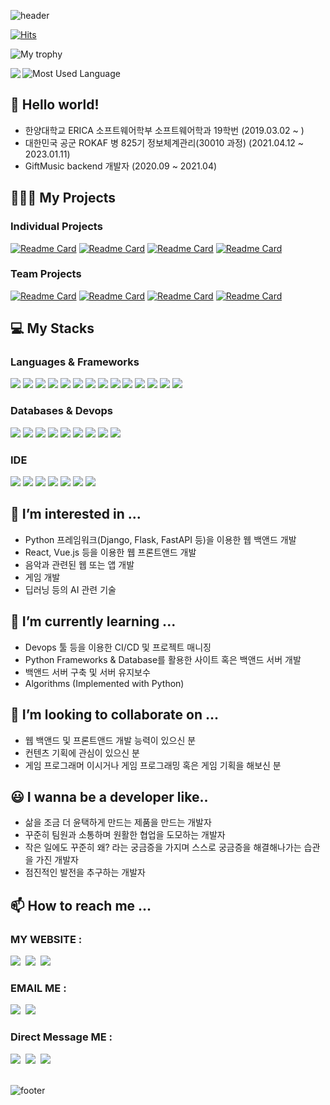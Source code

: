 ![header](https://capsule-render.vercel.app/api?type=waving&color=timeGradient&height=300&section=header&text=JunHyeok%20Lee&fontSize=90&animation=fadeIn)

[![Hits](https://hits.seeyoufarm.com/api/count/incr/badge.svg?url=https%3A%2F%2Fgithub.com%2Fbnbong%2Fhit-counter&count_bg=%2379C83D&title_bg=%23555555&icon=&icon_color=%23E7E7E7&title=hits&edge_flat=false)](https://hits.seeyoufarm.com)

![My trophy](https://github-profile-trophy.vercel.app/?username=bnbong&title=MultipleLang,Followers,Repositories,Commits,Issues,PullRequest&theme=onedark&no-frame=true)


<a href="https://github.com/anuraghazra/github-readme-stats">
  <img align="left" src="https://github-readme-stats.vercel.app/api?username=bnbong&count_private=true&theme=onedark" />
</a>

![Most Used Language](https://github-readme-stats.vercel.app/api/top-langs/?username=bnbong&hide=css,html&langs_count=4&theme=onedark)

## 👋 Hello world!

- 한양대학교 ERICA 소프트웨어학부 소프트웨어학과 19학번 (2019.03.02 ~ )
- 대한민국 공군 ROKAF 병 825기 정보체계관리(30010 과정) (2021.04.12 ~ 2023.01.11)
- GiftMusic backend 개발자 (2020.09 ~ 2021.04)

## 🧑🏻‍💻 My Projects

### Individual Projects
   
[![Readme Card](https://github-readme-stats.vercel.app/api/pin/?username=bnbong&repo=KakaoTalk-channel-WeatherToday&theme=tokyonight)](https://github.com/bnbong/KakaoTalk-channel-WeatherToday)
[![Readme Card](https://github-readme-stats.vercel.app/api/pin/?username=bnbong&repo=Myblog_backend&theme=tokyonight)](https://github.com/bnbong/Myblog_backend)
[![Readme Card](https://github-readme-stats.vercel.app/api/pin/?username=bnbong&repo=Myblog_frontend&theme=tokyonight)](https://github.com/bnbong/Myblog_frontend)
[![Readme Card](https://github-readme-stats.vercel.app/api/pin/?username=bnbong&repo=Myblog_posts&theme=tokyonight)](https://github.com/bnbong/Myblog_posts)



### Team Projects
[![Readme Card](https://github-readme-stats.vercel.app/api/pin/?username=bnbong&repo=record-music-backend&theme=tokyonight&show_owner=true)](https://github.com/bnbong/record-music-backend)
[![Readme Card](https://github-readme-stats.vercel.app/api/pin/?username=bnbong&repo=Awesome_ChattingApp&theme=tokyonight&show_owner=true)](https://github.com/bnbong/Awesome_ChattingApp)
[![Readme Card](https://github-readme-stats.vercel.app/api/pin/?username=bnbong&repo=SETB-BestPractice&theme=tokyonight&show_owner=true)](https://github.com/bnbong/SETB-BestPractice)
[![Readme Card](https://github-readme-stats.vercel.app/api/pin/?username=bnbong&repo=ERICA_FoodDecisionMaker&theme=tokyonight&show_owner=true)](https://github.com/bnbong/ERICA_FoodDecisionMaker)

## 💻 My Stacks

### Languages & Frameworks

<div>
  <img src="https://img.shields.io/badge/Python-3776AB?style=flat-square&logo=Python&logoColor=white"/>
  <img src="https://img.shields.io/badge/C-A8B9CC?style=flat-square&logo=C&logoColor=white"/>
  <img src="https://img.shields.io/badge/C%2B%2B-00599C?style=flat-sqaure&logo=c%2B%2B&logoColor=white"/>
  <img src="https://img.shields.io/badge/Java-F7DF1E?style=flat-square&logo=Java&logoColor=black"/>
  <img src="https://img.shields.io/badge/R-276DC3?style=flat-square&logo=r&logoColor=white"/>
  <img src="https://img.shields.io/badge/FastAPI-109989?style=flat-square&logo=FastAPI&logoColor=white"/>
  <img src="https://img.shields.io/badge/Flask-000000?style=flat-square&logo=Flask&logoColor=white"/>
  <img src="https://img.shields.io/badge/Django-092E20?style=flat-square&logo=Django&logoColor=green"/>
  <img src="https://img.shields.io/badge/firebase-ffca28?style=flat-square&logo=firebase&logoColor=black"/>
  <img src="https://img.shields.io/badge/Junit5-25A162?style=flat-square&logo=junit5&logoColor=white"/>
  <img src="https://img.shields.io/badge/JWT-000000?style=flat-square&logo=JSON%20web%20tokens&logoColor=white"/>
  <img src="https://img.shields.io/badge/Nginx-009639?style=flat-square&logo=nginx&logoColor=white"/>
  <img src="	https://img.shields.io/badge/Postman-FF6C37?style=flat-square&logo=Postman&logoColor=white"/>
  <img src="https://img.shields.io/badge/Android%20Studio-FFFFFF?style=flat-square&logo=Android%20Studio"/>
</div>

### Databases & Devops

<div>
  <img src="https://img.shields.io/badge/MongoDB-4EA94B?style=flat-square&logo=MongoDB&logoColor=white"/>
  <img src="https://img.shields.io/badge/Mysql-005C84?style=flat-square&logo=MySql&logoColor=white"/>
  <img src="https://img.shields.io/badge/PostgreSQL-316192?style=flat-square&logo=PostgreSQL&logoColor=white"/>
  <img src="https://img.shields.io/badge/elasticsearch-005571?style=flat-square&logo=elasticsearch&logoColor=white"/>
  <img src="https://img.shields.io/badge/SQLite-07405E?style=flat-square&style=for-the-badge&logo=sqlite&logoColor=white"/>
  <img src="https://img.shields.io/badge/Github-092E20?style=flat-square&logo=Github&logoColor=white"/>
  <img src="https://img.shields.io/badge/Git-F05032?style=flat-square&logo=Git&logoColor=white"/>
  <img src="https://img.shields.io/badge/Jira-0052CC?style=flat-square&logo=Jira&logoColor=white"/>
  <img src="https://img.shields.io/badge/Jenkins-D24939?style=flat-sqaure&logo=Jenkins&logoColor=white"/>
</div>

### IDE

<div>
  <img src="https://img.shields.io/badge/Eclipse-2C2255?style=flat-square&logo=eclipse&logoColor=white"/>
  <img src="https://img.shields.io/badge/IntelliJ_IDEA-000000.svg?style=flat-square&logo=intellij-idea&logoColor=white"/>
  <img src="	https://img.shields.io/badge/PyCharm-000000.svg?&style=flat-square&logo=PyCharm&logoColor=white"/>
  <img src="https://img.shields.io/badge/RStudio-75AADB?style=flat-sqaure&logo=RStudio&logoColor=white"/>
  <img src="https://img.shields.io/badge/VIM-%2311AB00.svg?&style=flat-square&logo=vim&logoColor=white"/>
  <img src="https://img.shields.io/badge/NeoVim-%2357A143.svg?&style=flat-square&logo=neovim&logoColor=white"/>
  <img src="https://img.shields.io/badge/Visual_Studio_Code-0078D4?style=flat-square&logo=visual%20studio%20code&logoColor=white"/>
</div>

## 👀 I’m interested in ...

- Python 프레임워크(Django, Flask, FastAPI 등)을 이용한 웹 백앤드 개발
- React, Vue.js 등을 이용한 웹 프론트앤드 개발
- 음악과 관련된 웹 또는 앱 개발
- 게임 개발
- 딥러닝 등의 AI 관련 기술

## 🌱 I’m currently learning ...

- Devops 툴 등을 이용한 CI/CD 및 프로젝트 매니징
- Python Frameworks & Database를 활용한 사이트 혹은 백앤드 서버 개발
- 백앤드 서버 구축 및 서버 유지보수
- Algorithms (Implemented with Python)

## 💞️ I’m looking to collaborate on ...

- 웹 백앤드 및 프론트앤드 개발 능력이 있으신 분
- 컨텐츠 기획에 관심이 있으신 분
- 게임 프로그래머 이시거나 게임 프로그래밍 혹은 게임 기획을 해보신 분

## 😃 I wanna be a developer like..

- 삶을 조금 더 윤택하게 만드는 제품을 만드는 개발자
- 꾸준히 팀원과 소통하며 원활한 협업을 도모하는 개발자
- 작은 일에도 꾸준히 왜? 라는 궁금증을 가지며 스스로 궁금증을 해결해나가는 습관을 가진 개발자
- 점진적인 발전을 추구하는 개발자

## 📫 How to reach me ...

### MY WEBSITE :

<div>
  <a href="https://github.com/bnbong/"><img src="https://img.shields.io/badge/GitHub-181717?style=flat-square&logo=GitHub"/></a>&nbsp
  <a href="https://bnbongdevstory.tistory.com/"><img src="https://img.shields.io/badge/my tistory-000000?style=flat-square&logo=About.me&logoColor=white"/></a>&nbsp
  <a href="https://bnbong.pythonanywhere.com/"><img src="https://img.shields.io/badge/my blog-000000?style=flat-square&logo=About.me&logoColor=white"/></a>&nbsp

</div>

### EMAIL ME :

<div>
   <a href="mailto:bbbong9@gmail.com"><img src="https://img.shields.io/badge/Gmail-d14836?style=flat-square&logo=Gmail&logoColor=white&link=bbbong9@gmail.com"/></a>&nbsp
   <a href="mailto:bnbong@naver.com"><img src="https://img.shields.io/badge/Naver-2DB400?style=flat-square&logo=Naver&logoColor=white&link=bnbong@naver.com"/></a>&nbsp
</div>

### Direct Message ME :

<div>
   <a href="https://www.instagram.com/j_hyeok__lee/?hl=ko"><img src="https://img.shields.io/badge/Instagram-E4405F?style=flat-square&logo=Instagram&logoColor=white&link=https://www.instagram.com/j_hyeok__lee/?hl=ko"/></a>&nbsp
   <a href="https://www.facebook.com/profile.php?id=100007712465866"><img src="https://img.shields.io/badge/Facebook-3b5998?style=flat-square&logo=Facebook&logoColor=white&link=https://www.facebook.com/profile.php?id=100007712465866"/></a>&nbsp
   <a href="https://www.linkedin.com/in/%EC%A4%80%ED%98%81-%EC%9D%B4-669733231/"><img src="https://img.shields.io/badge/LinkedIn-0077B5?style=flat-square&logo=linkedin&logoColor=white"/></a>&nbsp
</div>
<br>

![footer](https://capsule-render.vercel.app/api?section=footer&type=waving&color=timeGradient)

<!---
bnbong/bnbong is a ✨ special ✨ repository because its `README.md` (this file) appears on your GitHub profile.
You can click the Preview link to take a look at your changes.
--->
